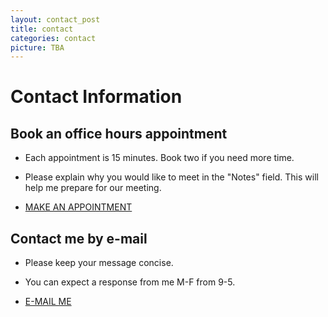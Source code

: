 ```yaml
---
layout: contact_post
title: contact
categories: contact
picture: TBA
---
```


# Contact Information

## Book an office hours appointment

* Each appointment is 15 minutes. Book two if you need more time.

* Please explain why you would like to meet in the "Notes" field. This will help me prepare for our meeting.

* [MAKE AN APPOINTMENT](http://axchristie.youcanbook.me/)

## Contact me by e-mail

* Please keep your message concise.

* You can expect a response from me M-F from 9-5.

* [E-MAIL ME](mailto:achris@uvic.ca)